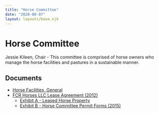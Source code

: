 ```yaml
---
title: "Horse Committee"
date: "2020-08-07"
layout: layouts/base.njk
---
```


# Horse Committee

Jessie Kileen, Chair - This committee is comprised of horse owners who manage the horse facilities and pastures in a sustainable manner.

## Documents

- [Horse Facilities, General](/static/2016/03/Horse-Facilities.pdf)
- [FCR Horses LLC Lease Agreement (2012)](/static/2016/03/FCR-Horses-LLC-Lease-Agreement-2012.pdf)
    - [Exhibit A - Leased Horse Property](/static/2022/02/Exhibit-A-Leased-Horse-Property.pdf)
    - [Exhibit B - Horse Committee Permit Forms (2015)](/static/2022/02/FCRHLLC-Permit-Forms-2015.pdf)
